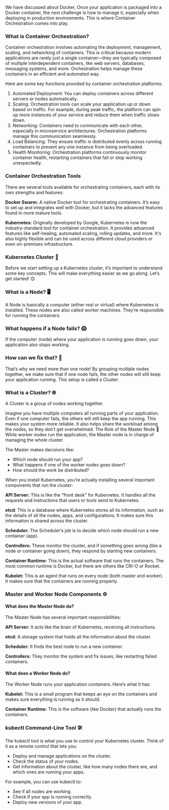 We have discussed about Docker, Once your application is packaged into a Docker container, the next challenge is how to manage it, especially when deploying in production environments. This is where Container Orchestration comes into play.

### What is Container Orchestration?
Container orchestration involves automating the deployment, management, scaling, and networking of containers. This is critical because modern applications are rarely just a single container—they are typically composed of multiple interdependent containers, like web servers, databases, messaging systems, and more. Orchestration helps manage these containers in an efficient and automated way.

Here are some key functions provided by container orchestration platforms:

1. Automated Deployment: You can deploy containers across different servers or nodes automatically.
2. Scaling: Orchestration tools can scale your application up or down based on traffic. For example, during peak traffic, the platform can spin up more instances of your service and reduce them when traffic slows down.
3. Networking: Containers need to communicate with each other, especially in microservice architectures. Orchestration platforms manage this communication seamlessly.
4. Load Balancing: They ensure traffic is distributed evenly across running containers to prevent any one instance from being overloaded.
5. Health Monitoring: Orchestration platforms continuously monitor container health, restarting containers that fail or stop working unexpectedly.

### Container Orchestration Tools
There are several tools available for orchestrating containers, each with its own strengths and features:

**Docker Swarm:** A native Docker tool for orchestrating containers. It’s easy to set up and integrates well with Docker, but it lacks the advanced features found in more mature tools.

**Kubernetes:** Originally developed by Google, Kubernetes is now the industry-standard tool for container orchestration. It provides advanced features like self-healing, automated scaling, rolling updates, and more. It's also highly flexible and can be used across different cloud providers or even on-premises infrastructure.

### Kubernetes Cluster 🚀
Before we start setting up a Kubernetes cluster, it’s important to understand some key concepts. This will make everything easier as we go along. Let’s get started! 😊

### What is a Node? 🖥️
A Node is basically a computer (either real or virtual) where Kubernetes is installed. These nodes are also called worker machines. They’re responsible for running the containers.

### What happens if a Node fails? 😱
If the computer (node) where your application is running goes down, your application also stops working.

### How can we fix that? 🤔
That’s why we need more than one node! By grouping multiple nodes together, we make sure that if one node fails, the other nodes will still keep your application running. This setup is called a Cluster.

### What is a Cluster? 🌐
A Cluster is a group of nodes working together.

Imagine you have multiple computers all running parts of your application. Even if one computer fails, the others will still keep the app running. This makes your system more reliable.
It also helps share the workload among the nodes, so they don’t get overwhelmed.
The Role of the Master Node 👑
While worker nodes run the application, the Master node is in charge of managing the whole cluster.

The Master makes decisions like:

- Which node should run your app?
- What happens if one of the worker nodes goes down?
- How should the work be distributed?

When you install Kubernetes, you’re actually installing several important components that run the cluster:

**API Server:** This is like the "front desk" for Kubernetes. It handles all the requests and instructions that users or tools send to Kubernetes.

**etcd**: This is a database where Kubernetes stores all its information, such as the details of all the nodes, apps, and configurations. It makes sure this information is shared across the cluster.

**Scheduler:** The Scheduler’s job is to decide which node should run a new container (app).

**Controllers:** These monitor the cluster, and if something goes wrong (like a node or container going down), they respond by starting new containers.

**Container Runtime:** This is the actual software that runs the containers. The most common runtime is Docker, but there are others like CRI-O or Rocket.

**Kubelet:** This is an agent that runs on every node (both master and worker). It makes sure that the containers are running properly.

### Master and Worker Node Components ⚙️
#### What does the Master Node do?

The Master Node has several important responsibilities:

**API Server:** It acts like the brain of Kubernetes, receiving all instructions.

**etcd:** A storage system that holds all the information about the cluster.

**Scheduler:** It finds the best node to run a new container.

**Controllers:** They monitor the system and fix issues, like restarting failed containers.

#### What does a Worker Node do?
The Worker Node runs your application containers. Here’s what it has:

**Kubelet:** This is a small program that keeps an eye on the containers and makes sure everything is running as it should.

**Container Runtime:** This is the software (like Docker) that actually runs the containers.

### kubectl Command-Line Tool 🛠️
The kubectl tool is what you use to control your Kubernetes cluster. Think of it as a remote control that lets you:

- Deploy and manage applications on the cluster.
- Check the status of your nodes.
- Get information about the cluster, like how many nodes there are, and which ones are running your apps.

For example, you can use kubectl to:

- See if all nodes are working.
- Check if your app is running correctly.
- Deploy new versions of your app.
